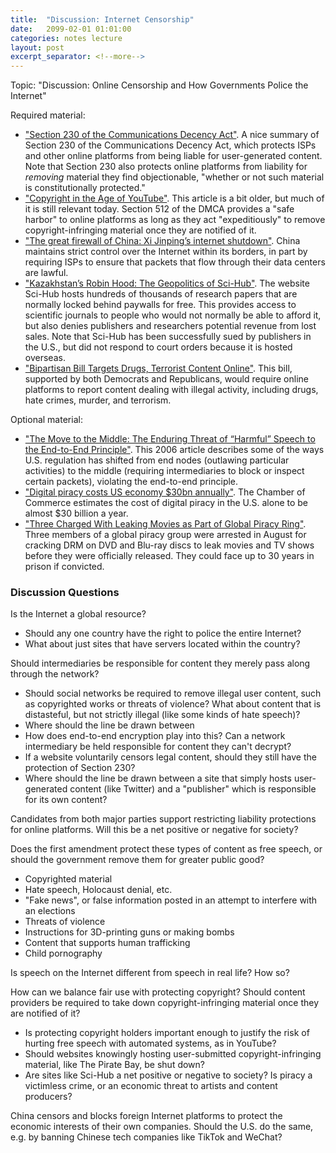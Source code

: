 ```yaml
---
title:  "Discussion: Internet Censorship"
date:   2099-02-01 01:01:00
categories: notes lecture 
layout: post
excerpt_separator: <!--more-->
---
```


Topic: "Discussion: Online Censorship and How Governments Police the Internet"

<!--more-->

Required material:

  - ["Section 230 of the Communications Decency Act"][jp_sec230]. A nice summary
	of Section 230 of the Communications Decency Act, which protects ISPs and
	other online platforms from being liable for user-generated content. Note
	that Section 230 also protects online platforms from liability for
	_removing_ material they find objectionable, "whether or not such material
	is constitutionally protected."
  - ["Copyright in the Age of YouTube"][jp_cy]. This article is a bit older, but
	much of it is still relevant today. Section 512 of the DMCA provides a
	"safe harbor" to online platforms as long as they act "expeditiously" to
	remove copyright-infringing material once they are notified of it.
  - ["The great firewall of China: Xi Jinping’s internet shutdown"][jp_china].
	China maintains strict control over the Internet within its borders, in
	part by requiring ISPs to ensure that packets that flow through their data
	centers are lawful.
  - ["Kazakhstan’s Robin Hood: The Geopolitics of Sci-Hub"][jp_sh]. The website
	Sci-Hub hosts hundreds of thousands of research papers that are normally
	locked behind paywalls for free. This provides access to scientific
	journals to people who would not normally be able to afford it, but also
	denies publishers and researchers potential revenue from lost sales. Note
	that Sci-Hub has been successfully sued by publishers in the U.S., but did
	not respond to court orders because it is hosted overseas.
  - ["Bipartisan Bill Targets Drugs, Terrorist Content Online"][jp_bill]. This
	bill, supported by both Democrats and Republicans, would require online
	platforms to report content dealing with illegal activity, including drugs,
	hate crimes, murder, and terrorism.

Optional material:

  - ["The Move to the Middle: The Enduring Threat of “Harmful” Speech to the End-to-End Principle"][jp_e2e]. This 2006 article describes some of the
	ways U.S. regulation has shifted from end nodes (outlawing particular
	activities) to the middle (requiring intermediaries to block or inspect
	certain packets), violating the end-to-end principle.
  - ["Digital piracy costs US economy $30bn annually"][jp_cost]. The Chamber of
	Commerce estimates the cost of digital piracy in the U.S. alone to be
	almost \$30 billion a year.
  - ["Three Charged With Leaking Movies as Part of Global Piracy Ring"][jp_sparks]. Three members of a global piracy group were arrested in
	August for cracking DRM on DVD and Blu-ray discs to leak movies and TV
	shows before they were officially released. They could face up to 30 years
	in prison if convicted.


[jp_e2e]:https://web.archive.org/web/20120314122135if_/http://law.wustl.edu/Journal/21/p31PalfreyRogoyski.pdf
[jp_sec230]:https://www.eff.org/issues/cda230
[jp_cy]:https://www.abajournal.com/magazine/article/copyright_in_the_age_of_youtube
[jp_china]:https://www.theguardian.com/news/2018/jun/29/the-great-firewall-of-china-xi-jinpings-internet-shutdown
[jp_sh]:https://thediplomat.com/2020/09/kazakhstans-robin-hood-the-geopolitics-of-sci-hub/
[jp_bill]:https://about.bgov.com/news/bipartisan-bill-targets-illegal-drugs-terrorist-content-online/
[jp_cost]:https://www.ibc.org/trends/digital-piracy-costs-us-economy-30bn-annually/4037.article
[jp_sparks]:https://www.nytimes.com/2020/08/26/business/media/piracy-ring-movies-internet.html


### Discussion Questions

Is the Internet a global resource?
  - Should any one country have the right to police the entire Internet?
  - What about just sites that have servers located within the country?

Should intermediaries be responsible for content they merely pass along through
the network?

  - Should social networks be required to remove illegal user content, such as
	copyrighted works or threats of violence? What about content that is
	distasteful, but not strictly illegal (like some kinds of hate speech)?
  - Where should the line be drawn between 
  - How does end-to-end encryption play into this? Can a network intermediary
	be held responsible for content they can't decrypt?
  - If a website voluntarily censors legal content, should they still have the
	protection of Section 230?
  - Where should the line be drawn between a site that simply hosts
	user-generated content (like Twitter) and a "publisher" which is
	responsible for its own content?

Candidates from both major parties support restricting liability protections
for online platforms. Will this be a net positive or negative for society?

Does the first amendment protect these types of content as free speech, or
should the government remove them for greater public good?

  - Copyrighted material
  - Hate speech, Holocaust denial, etc.
  - "Fake news", or false information posted in an attempt to interfere with an
	elections
  - Threats of violence
  - Instructions for 3D-printing guns or making bombs
  - Content that supports human trafficking
  - Child pornography

Is speech on the Internet different from speech in real life? How so?

How can we balance fair use with protecting copyright? Should content providers
be required to take down copyright-infringing material once they are notified
of it?

  - Is protecting copyright holders important enough to justify the risk of
	hurting free speech with automated systems, as in YouTube?
  - Should websites knowingly hosting user-submitted copyright-infringing
	material, like The Pirate Bay, be shut down?
  - Are sites like Sci-Hub a net positive or negative to society? Is piracy a
	victimless crime, or an economic threat to artists and content producers?

China censors and blocks foreign Internet platforms to protect the economic
interests of their own companies. Should the U.S. do the same, e.g. by banning
Chinese tech companies like TikTok and WeChat?
